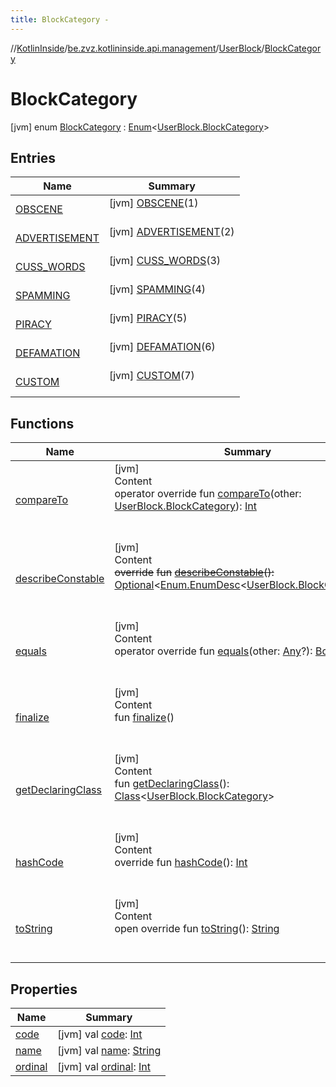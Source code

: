 ```yaml
---
title: BlockCategory -
---
```

//[KotlinInside](../../../index.md)/[be.zvz.kotlininside.api.management](../../index.md)/[UserBlock](../index.md)/[BlockCategory](index.md)



# BlockCategory  
 [jvm] enum [BlockCategory](index.md) : [Enum](https://kotlinlang.org/api/latest/jvm/stdlib/kotlin/-enum/index.html)<[UserBlock.BlockCategory](index.md)>    


## Entries  
  
|  Name|  Summary| 
|---|---|
| <a name="be.zvz.kotlininside.api.management/UserBlock.BlockCategory.OBSCENE///PointingToDeclaration/"></a>[OBSCENE](-o-b-s-c-e-n-e/index.md)| <a name="be.zvz.kotlininside.api.management/UserBlock.BlockCategory.OBSCENE///PointingToDeclaration/"></a> [jvm] [OBSCENE](-o-b-s-c-e-n-e/index.md)(1)  <br>   <br>
| <a name="be.zvz.kotlininside.api.management/UserBlock.BlockCategory.ADVERTISEMENT///PointingToDeclaration/"></a>[ADVERTISEMENT](-a-d-v-e-r-t-i-s-e-m-e-n-t/index.md)| <a name="be.zvz.kotlininside.api.management/UserBlock.BlockCategory.ADVERTISEMENT///PointingToDeclaration/"></a> [jvm] [ADVERTISEMENT](-a-d-v-e-r-t-i-s-e-m-e-n-t/index.md)(2)  <br>   <br>
| <a name="be.zvz.kotlininside.api.management/UserBlock.BlockCategory.CUSS_WORDS///PointingToDeclaration/"></a>[CUSS_WORDS](-c-u-s-s_-w-o-r-d-s/index.md)| <a name="be.zvz.kotlininside.api.management/UserBlock.BlockCategory.CUSS_WORDS///PointingToDeclaration/"></a> [jvm] [CUSS_WORDS](-c-u-s-s_-w-o-r-d-s/index.md)(3)  <br>   <br>
| <a name="be.zvz.kotlininside.api.management/UserBlock.BlockCategory.SPAMMING///PointingToDeclaration/"></a>[SPAMMING](-s-p-a-m-m-i-n-g/index.md)| <a name="be.zvz.kotlininside.api.management/UserBlock.BlockCategory.SPAMMING///PointingToDeclaration/"></a> [jvm] [SPAMMING](-s-p-a-m-m-i-n-g/index.md)(4)  <br>   <br>
| <a name="be.zvz.kotlininside.api.management/UserBlock.BlockCategory.PIRACY///PointingToDeclaration/"></a>[PIRACY](-p-i-r-a-c-y/index.md)| <a name="be.zvz.kotlininside.api.management/UserBlock.BlockCategory.PIRACY///PointingToDeclaration/"></a> [jvm] [PIRACY](-p-i-r-a-c-y/index.md)(5)  <br>   <br>
| <a name="be.zvz.kotlininside.api.management/UserBlock.BlockCategory.DEFAMATION///PointingToDeclaration/"></a>[DEFAMATION](-d-e-f-a-m-a-t-i-o-n/index.md)| <a name="be.zvz.kotlininside.api.management/UserBlock.BlockCategory.DEFAMATION///PointingToDeclaration/"></a> [jvm] [DEFAMATION](-d-e-f-a-m-a-t-i-o-n/index.md)(6)  <br>   <br>
| <a name="be.zvz.kotlininside.api.management/UserBlock.BlockCategory.CUSTOM///PointingToDeclaration/"></a>[CUSTOM](-c-u-s-t-o-m/index.md)| <a name="be.zvz.kotlininside.api.management/UserBlock.BlockCategory.CUSTOM///PointingToDeclaration/"></a> [jvm] [CUSTOM](-c-u-s-t-o-m/index.md)(7)  <br>   <br>


## Functions  
  
|  Name|  Summary| 
|---|---|
| <a name="kotlin/Enum/compareTo/#be.zvz.kotlininside.api.management.UserBlock.BlockCategory/PointingToDeclaration/"></a>[compareTo](-c-u-s-t-o-m/index.md#%5Bkotlin%2FEnum%2FcompareTo%2F%23be.zvz.kotlininside.api.management.UserBlock.BlockCategory%2FPointingToDeclaration%2F%5D%2FFunctions%2F-1231821796)| <a name="kotlin/Enum/compareTo/#be.zvz.kotlininside.api.management.UserBlock.BlockCategory/PointingToDeclaration/"></a>[jvm]  <br>Content  <br>operator override fun [compareTo](-c-u-s-t-o-m/index.md#%5Bkotlin%2FEnum%2FcompareTo%2F%23be.zvz.kotlininside.api.management.UserBlock.BlockCategory%2FPointingToDeclaration%2F%5D%2FFunctions%2F-1231821796)(other: [UserBlock.BlockCategory](index.md)): [Int](https://kotlinlang.org/api/latest/jvm/stdlib/kotlin/-int/index.html)  <br><br><br>
| <a name="kotlin/Enum/describeConstable/#/PointingToDeclaration/"></a>[describeConstable](../../../be.zvz.kotlininside.session.user/-user-type/-d-u-p-l-i-c-a-t-e_-n-a-m-e-d/index.md#%5Bkotlin%2FEnum%2FdescribeConstable%2F%23%2FPointingToDeclaration%2F%5D%2FFunctions%2F-1231821796)| <a name="kotlin/Enum/describeConstable/#/PointingToDeclaration/"></a>[jvm]  <br>Content  <br>~~override~~ ~~fun~~ [~~describeConstable~~](../../../be.zvz.kotlininside.session.user/-user-type/-d-u-p-l-i-c-a-t-e_-n-a-m-e-d/index.md#%5Bkotlin%2FEnum%2FdescribeConstable%2F%23%2FPointingToDeclaration%2F%5D%2FFunctions%2F-1231821796)~~(~~~~)~~~~:~~ [Optional](https://docs.oracle.com/javase/7/docs/api/java/util/Optional.html)<[Enum.EnumDesc](https://docs.oracle.com/javase/7/docs/api/java/lang/Enum.EnumDesc.html)<[UserBlock.BlockCategory](index.md)>>  <br><br><br>
| <a name="kotlin/Enum/equals/#kotlin.Any?/PointingToDeclaration/"></a>[equals](../../../be.zvz.kotlininside.session.user/-user-type/-d-u-p-l-i-c-a-t-e_-n-a-m-e-d/index.md#%5Bkotlin%2FEnum%2Fequals%2F%23kotlin.Any%3F%2FPointingToDeclaration%2F%5D%2FFunctions%2F-1231821796)| <a name="kotlin/Enum/equals/#kotlin.Any?/PointingToDeclaration/"></a>[jvm]  <br>Content  <br>operator override fun [equals](../../../be.zvz.kotlininside.session.user/-user-type/-d-u-p-l-i-c-a-t-e_-n-a-m-e-d/index.md#%5Bkotlin%2FEnum%2Fequals%2F%23kotlin.Any%3F%2FPointingToDeclaration%2F%5D%2FFunctions%2F-1231821796)(other: [Any](https://kotlinlang.org/api/latest/jvm/stdlib/kotlin/-any/index.html)?): [Boolean](https://kotlinlang.org/api/latest/jvm/stdlib/kotlin/-boolean/index.html)  <br><br><br>
| <a name="kotlin/Enum/finalize/#/PointingToDeclaration/"></a>[finalize](../../../be.zvz.kotlininside.session.user/-user-type/-d-u-p-l-i-c-a-t-e_-n-a-m-e-d/index.md#%5Bkotlin%2FEnum%2Ffinalize%2F%23%2FPointingToDeclaration%2F%5D%2FFunctions%2F-1231821796)| <a name="kotlin/Enum/finalize/#/PointingToDeclaration/"></a>[jvm]  <br>Content  <br>fun [finalize](../../../be.zvz.kotlininside.session.user/-user-type/-d-u-p-l-i-c-a-t-e_-n-a-m-e-d/index.md#%5Bkotlin%2FEnum%2Ffinalize%2F%23%2FPointingToDeclaration%2F%5D%2FFunctions%2F-1231821796)()  <br><br><br>
| <a name="kotlin/Enum/getDeclaringClass/#/PointingToDeclaration/"></a>[getDeclaringClass](../../../be.zvz.kotlininside.session.user/-user-type/-d-u-p-l-i-c-a-t-e_-n-a-m-e-d/index.md#%5Bkotlin%2FEnum%2FgetDeclaringClass%2F%23%2FPointingToDeclaration%2F%5D%2FFunctions%2F-1231821796)| <a name="kotlin/Enum/getDeclaringClass/#/PointingToDeclaration/"></a>[jvm]  <br>Content  <br>fun [getDeclaringClass](../../../be.zvz.kotlininside.session.user/-user-type/-d-u-p-l-i-c-a-t-e_-n-a-m-e-d/index.md#%5Bkotlin%2FEnum%2FgetDeclaringClass%2F%23%2FPointingToDeclaration%2F%5D%2FFunctions%2F-1231821796)(): [Class](https://docs.oracle.com/javase/7/docs/api/java/lang/Class.html)<[UserBlock.BlockCategory](index.md)>  <br><br><br>
| <a name="kotlin/Enum/hashCode/#/PointingToDeclaration/"></a>[hashCode](../../../be.zvz.kotlininside.session.user/-user-type/-d-u-p-l-i-c-a-t-e_-n-a-m-e-d/index.md#%5Bkotlin%2FEnum%2FhashCode%2F%23%2FPointingToDeclaration%2F%5D%2FFunctions%2F-1231821796)| <a name="kotlin/Enum/hashCode/#/PointingToDeclaration/"></a>[jvm]  <br>Content  <br>override fun [hashCode](../../../be.zvz.kotlininside.session.user/-user-type/-d-u-p-l-i-c-a-t-e_-n-a-m-e-d/index.md#%5Bkotlin%2FEnum%2FhashCode%2F%23%2FPointingToDeclaration%2F%5D%2FFunctions%2F-1231821796)(): [Int](https://kotlinlang.org/api/latest/jvm/stdlib/kotlin/-int/index.html)  <br><br><br>
| <a name="kotlin/Enum/toString/#/PointingToDeclaration/"></a>[toString](../../../be.zvz.kotlininside.session.user/-user-type/-d-u-p-l-i-c-a-t-e_-n-a-m-e-d/index.md#%5Bkotlin%2FEnum%2FtoString%2F%23%2FPointingToDeclaration%2F%5D%2FFunctions%2F-1231821796)| <a name="kotlin/Enum/toString/#/PointingToDeclaration/"></a>[jvm]  <br>Content  <br>open override fun [toString](../../../be.zvz.kotlininside.session.user/-user-type/-d-u-p-l-i-c-a-t-e_-n-a-m-e-d/index.md#%5Bkotlin%2FEnum%2FtoString%2F%23%2FPointingToDeclaration%2F%5D%2FFunctions%2F-1231821796)(): [String](https://kotlinlang.org/api/latest/jvm/stdlib/kotlin/-string/index.html)  <br><br><br>


## Properties  
  
|  Name|  Summary| 
|---|---|
| <a name="be.zvz.kotlininside.api.management/UserBlock.BlockCategory/code/#/PointingToDeclaration/"></a>[code](code.md)| <a name="be.zvz.kotlininside.api.management/UserBlock.BlockCategory/code/#/PointingToDeclaration/"></a> [jvm] val [code](code.md): [Int](https://kotlinlang.org/api/latest/jvm/stdlib/kotlin/-int/index.html)   <br>
| <a name="be.zvz.kotlininside.api.management/UserBlock.BlockCategory/name/#/PointingToDeclaration/"></a>[name](name.md)| <a name="be.zvz.kotlininside.api.management/UserBlock.BlockCategory/name/#/PointingToDeclaration/"></a> [jvm] val [name](name.md): [String](https://kotlinlang.org/api/latest/jvm/stdlib/kotlin/-string/index.html)   <br>
| <a name="be.zvz.kotlininside.api.management/UserBlock.BlockCategory/ordinal/#/PointingToDeclaration/"></a>[ordinal](ordinal.md)| <a name="be.zvz.kotlininside.api.management/UserBlock.BlockCategory/ordinal/#/PointingToDeclaration/"></a> [jvm] val [ordinal](ordinal.md): [Int](https://kotlinlang.org/api/latest/jvm/stdlib/kotlin/-int/index.html)   <br>

